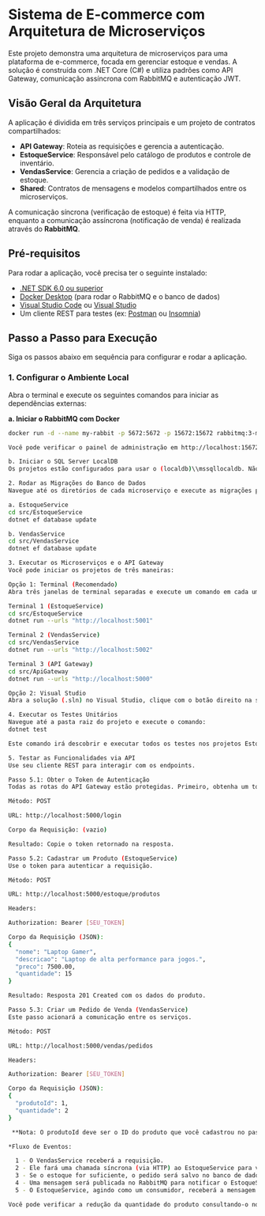# Sistema de E-commerce com Arquitetura de Microserviços

Este projeto demonstra uma arquitetura de microserviços para uma plataforma de e-commerce, focada em gerenciar estoque e vendas. A solução é construída com .NET Core (C#) e utiliza padrões como API Gateway, comunicação assíncrona com RabbitMQ e autenticação JWT.

## Visão Geral da Arquitetura

A aplicação é dividida em três serviços principais e um projeto de contratos compartilhados:
* **API Gateway**: Roteia as requisições e gerencia a autenticação.
* **EstoqueService**: Responsável pelo catálogo de produtos e controle de inventário.
* **VendasService**: Gerencia a criação de pedidos e a validação de estoque.
* **Shared**: Contratos de mensagens e modelos compartilhados entre os microserviços.

A comunicação síncrona (verificação de estoque) é feita via HTTP, enquanto a comunicação assíncrona (notificação de venda) é realizada através do **RabbitMQ**.

## Pré-requisitos

Para rodar a aplicação, você precisa ter o seguinte instalado:
* [.NET SDK 6.0 ou superior](https://dotnet.microsoft.com/download)
* [Docker Desktop](https://www.docker.com/products/docker-desktop) (para rodar o RabbitMQ e o banco de dados)
* [Visual Studio Code](https://code.visualstudio.com/) ou [Visual Studio](https://visualstudio.microsoft.com/)
* Um cliente REST para testes (ex: [Postman](https://www.postman.com/) ou [Insomnia](https://insomnia.rest/))

## Passo a Passo para Execução

Siga os passos abaixo em sequência para configurar e rodar a aplicação.

### 1. Configurar o Ambiente Local

Abra o terminal e execute os seguintes comandos para iniciar as dependências externas:

**a. Iniciar o RabbitMQ com Docker**
```bash
docker run -d --name my-rabbit -p 5672:5672 -p 15672:15672 rabbitmq:3-management

Você pode verificar o painel de administração em http://localhost:15672 (usuário/senha: guest/guest).

b. Iniciar o SQL Server LocalDB
Os projetos estão configurados para usar o (localdb)\\mssqllocaldb. Não é necessário iniciar manualmente. As migrações criarão os bancos de dados automaticamente.

2. Rodar as Migrações do Banco de Dados
Navegue até os diretórios de cada microserviço e execute as migrações para criar as tabelas no banco de dados.

a. EstoqueService
cd src/EstoqueService
dotnet ef database update

b. VendasService
cd src/VendasService
dotnet ef database update

3. Executar os Microserviços e o API Gateway
Você pode iniciar os projetos de três maneiras:

Opção 1: Terminal (Recomendado)
Abra três janelas de terminal separadas e execute um comando em cada uma:

Terminal 1 (EstoqueService)
cd src/EstoqueService
dotnet run --urls "http://localhost:5001"

Terminal 2 (VendasService)
cd src/VendasService
dotnet run --urls "http://localhost:5002"

Terminal 3 (API Gateway)
cd src/ApiGateway
dotnet run --urls "http://localhost:5000"

Opção 2: Visual Studio
Abra a solução (.sln) no Visual Studio, clique com o botão direito na solução no Solution Explorer e selecione "Set Startup Projects...". Escolha a opção "Multiple startup projects" e marque os três projetos (ApiGateway, EstoqueService, VendasService) para iniciar.

4. Executar os Testes Unitários
Navegue até a pasta raiz do projeto e execute o comando:
dotnet test

Este comando irá descobrir e executar todos os testes nos projetos EstoqueService.Tests e VendasService.Tests.

5. Testar as Funcionalidades via API
Use seu cliente REST para interagir com os endpoints.

Passo 5.1: Obter o Token de Autenticação
Todas as rotas do API Gateway estão protegidas. Primeiro, obtenha um token JWT.

Método: POST

URL: http://localhost:5000/login

Corpo da Requisição: (vazio)

Resultado: Copie o token retornado na resposta.

Passo 5.2: Cadastrar um Produto (EstoqueService)
Use o token para autenticar a requisição.

Método: POST

URL: http://localhost:5000/estoque/produtos

Headers:

Authorization: Bearer [SEU_TOKEN]

Corpo da Requisição (JSON):
{
  "nome": "Laptop Gamer",
  "descricao": "Laptop de alta performance para jogos.",
  "preco": 7500.00,
  "quantidade": 15
}

Resultado: Resposta 201 Created com os dados do produto.

Passo 5.3: Criar um Pedido de Venda (VendasService)
Este passo acionará a comunicação entre os serviços.

Método: POST

URL: http://localhost:5000/vendas/pedidos

Headers:

Authorization: Bearer [SEU_TOKEN]

Corpo da Requisição (JSON):
{
  "produtoId": 1, 
  "quantidade": 2
}

 **Nota: O produtoId deve ser o ID do produto que você cadastrou no passo anterior.

*Fluxo de Eventos:

  1 - O VendasService receberá a requisição.
  2 - Ele fará uma chamada síncrona (via HTTP) ao EstoqueService para verificar a quantidade disponível.
  3 - Se o estoque for suficiente, o pedido será salvo no banco de dados do VendasService.
  4 - Uma mensagem será publicada no RabbitMQ para notificar o EstoqueService.
  5 - O EstoqueService, agindo como um consumidor, receberá a mensagem e atualizará a quantidade do produto no seu próprio banco de dados.

Você pode verificar a redução da quantidade do produto consultando-o novamente em http://localhost:5000/estoque/produtos/{id}.